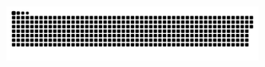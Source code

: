 

![github contribution grid snake animation](https://raw.githubusercontent.com/gauravsinhaweb/gauravsinhaweb/master/download.svg)
